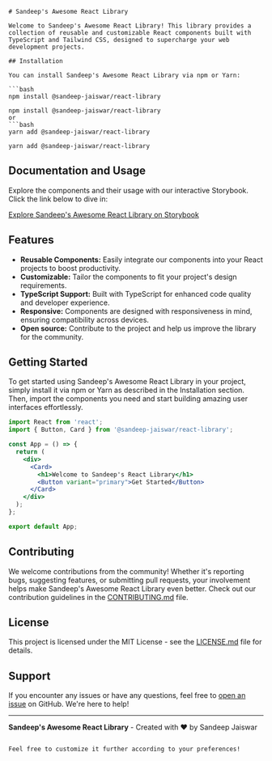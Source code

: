 ```
# Sandeep's Awesome React Library

Welcome to Sandeep's Awesome React Library! This library provides a collection of reusable and customizable React components built with TypeScript and Tailwind CSS, designed to supercharge your web development projects.

## Installation

You can install Sandeep's Awesome React Library via npm or Yarn:

```bash
npm install @sandeep-jaiswar/react-library

npm install @sandeep-jaiswar/react-library
or
```bash
yarn add @sandeep-jaiswar/react-library

yarn add @sandeep-jaiswar/react-library
```

## Documentation and Usage

Explore the components and their usage with our interactive Storybook. Click the link below to dive in:

[Explore Sandeep's Awesome React Library on Storybook](https://sandeep-jaiswar.github.io/react-library)

## Features

- **Reusable Components:** Easily integrate our components into your React projects to boost productivity.
- **Customizable:** Tailor the components to fit your project's design requirements.
- **TypeScript Support:** Built with TypeScript for enhanced code quality and developer experience.
- **Responsive:** Components are designed with responsiveness in mind, ensuring compatibility across devices.
- **Open source:** Contribute to the project and help us improve the library for the community.

## Getting Started

To get started using Sandeep's Awesome React Library in your project, simply install it via npm or Yarn as described in the Installation section. Then, import the components you need and start building amazing user interfaces effortlessly.

```jsx
import React from 'react';
import { Button, Card } from '@sandeep-jaiswar/react-library';

const App = () => {
  return (
    <div>
      <Card>
        <h1>Welcome to Sandeep's React Library</h1>
        <Button variant="primary">Get Started</Button>
      </Card>
    </div>
  );
};

export default App;
```

## Contributing

We welcome contributions from the community! Whether it's reporting bugs, suggesting features, or submitting pull requests, your involvement helps make Sandeep's Awesome React Library even better. Check out our contribution guidelines in the [CONTRIBUTING.md](CONTRIBUTING.md) file.

## License

This project is licensed under the MIT License - see the [LICENSE.md](LICENSE.md) file for details.

## Support

If you encounter any issues or have any questions, feel free to [open an issue](https://github.com/sandeep-jaiswar/react-library/issues) on GitHub. We're here to help!

---

**Sandeep's Awesome React Library** - Created with ❤️ by Sandeep Jaiswar
```

Feel free to customize it further according to your preferences!